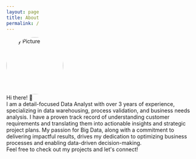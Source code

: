 ```yaml
---
layout: page
title: About
permalink: /
---
```


<img src="{{ '/asset/images/profile_pic.jpg' | relative_url }}" alt="My Picture" style="width:150px; height:auto; border-radius: 50%;">
<br>Hi there! 👋
<br>I am a detail-focused Data Analyst with over 3 years of experience, specializing in data warehousing, process validation, and business needs analysis. I have a proven track record of understanding customer requirements and translating them into actionable insights and strategic project plans. My passion for Big Data, along with a commitment to delivering impactful results, drives my dedication to optimizing business processes and enabling data-driven decision-making.
<br>Feel free to check out my projects and let's connect!
